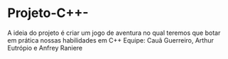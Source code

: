 # Projeto-C++-
A ideia do projeto é criar um jogo de aventura no qual teremos que botar em prática nossas habilidades em C++
Equipe: Cauã Guerreiro, Arthur Eutrópio e Anfrey Raniere
